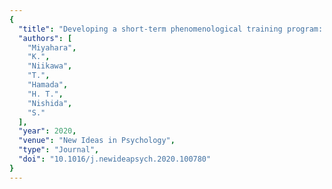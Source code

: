 ```yaml
---
{
  "title": "Developing a short-term phenomenological training program: A. report of methodological lessons.",
  "authors": [
    "Miyahara",
    "K.",
    "Niikawa",
    "T.",
    "Hamada",
    "H. T.",
    "Nishida",
    "S."
  ],
  "year": 2020,
  "venue": "New Ideas in Psychology",
  "type": "Journal",
  "doi": "10.1016/j.newideapsych.2020.100780"
}
---
```

